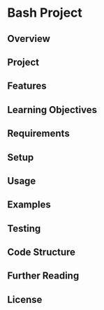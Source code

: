 # Bash Project

## Overview

## Project

## Features

## Learning Objectives

## Requirements

## Setup

## Usage

## Examples

## Testing

## Code Structure

## Further Reading

## License